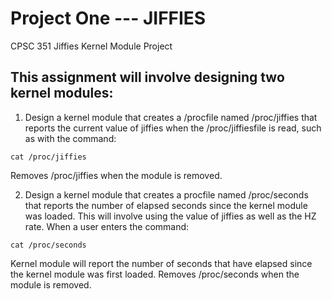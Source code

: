 # Project One --- JIFFIES

CPSC 351 Jiffies Kernel Module Project  

## This assignment will involve designing two kernel modules:

1. Design a kernel module that creates a /procfile named /proc/jiffies that reports the current value of
jiffies when the /proc/jiffiesfile is read, such as with the command:
```
cat /proc/jiffies
```
  Removes /proc/jiffies when the module is removed.

2. Design a kernel module that creates a procfile named /proc/seconds that reports the number of elapsed
seconds since the kernel module was loaded. This will involve using the value of jiffies as well as the HZ rate.
When a user enters the command:
```
cat /proc/seconds
```
  Kernel module will report the number of seconds that have elapsed since the kernel module was first
  loaded. Removes /proc/seconds when the module is removed.
